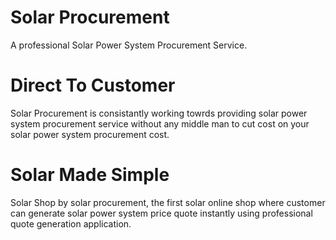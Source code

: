 # Solar Procurement
A professional Solar Power System Procurement Service.
# Direct To Customer
Solar Procurement is consistantly working towrds providing solar power system procurement service without any middle man to cut cost on your solar power system procurement cost.
# Solar Made Simple
Solar Shop by solar procurement, the first solar online shop where customer can generate solar power system price quote instantly using professional quote generation application.
